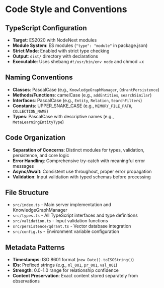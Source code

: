 # Code Style and Conventions

## TypeScript Configuration
- **Target**: ES2020 with NodeNext modules
- **Module System**: ES modules (`"type": "module"` in package.json)
- **Strict Mode**: Enabled with strict type checking
- **Output**: `dist/` directory with declarations
- **Executable**: Uses shebang `#!/usr/bin/env node` and chmod +x

## Naming Conventions
- **Classes**: PascalCase (e.g., `KnowledgeGraphManager`, `QdrantPersistence`)
- **Methods/Functions**: camelCase (e.g., `addEntities`, `searchSimilar`)
- **Interfaces**: PascalCase (e.g., `Entity`, `Relation`, `SearchFilters`)
- **Constants**: UPPER_SNAKE_CASE (e.g., `MEMORY_FILE_PATH`, `COLLECTION_NAME`)
- **Types**: PascalCase with descriptive names (e.g., `MetaLearningEntityType`)

## Code Organization
- **Separation of Concerns**: Distinct modules for types, validation, persistence, and core logic
- **Error Handling**: Comprehensive try-catch with meaningful error messages
- **Async/Await**: Consistent use throughout, proper error propagation
- **Validation**: Input validation with typed schemas before processing

## File Structure
- `src/index.ts` - Main server implementation and KnowledgeGraphManager
- `src/types.ts` - All TypeScript interfaces and type definitions
- `src/validation.ts` - Input validation functions
- `src/persistence/qdrant.ts` - Vector database integration
- `src/config.ts` - Environment variable configuration

## Metadata Patterns
- **Timestamps**: ISO 8601 format (`new Date().toISOString()`)
- **IDs**: Prefixed strings (e.g., `ml_001`, `pr_001`, `val_001`)
- **Strength**: 0.0-1.0 range for relationship confidence
- **Content Preservation**: Exact content stored separately from observations